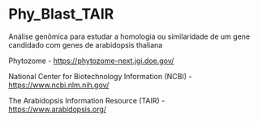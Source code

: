 # Phy_Blast_TAIR
Análise genômica para estudar a homologia ou similaridade de um gene candidado com genes de arabidopsis thaliana

Phytozome - https://phytozome-next.jgi.doe.gov/

National Center for Biotechnology Information (NCBI) - https://www.ncbi.nlm.nih.gov/

The Arabidopsis Information Resource (TAIR) - https://www.arabidopsis.org/

